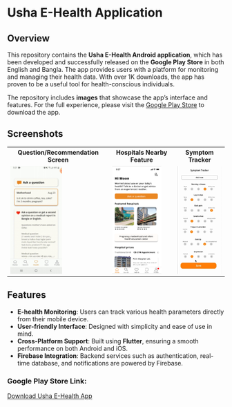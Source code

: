 # Usha E-Health Application

## Overview
This repository contains the **Usha E-Health Android application**, which has been developed and successfully released on the **Google Play Store** in both English and Bangla. The app provides users with a platform for monitoring and managing their health data. With over 1K downloads, the app has proven to be a useful tool for health-conscious individuals.

The repository includes **images** that showcase the app’s interface and features. For the full experience, please visit the [Google Play Store](https://play.google.com/store/apps/details?id=com.usha.health) to download the app.
## Screenshots

<table>
  <tr>
    <th>Question/Recommendation Screen</th>
    <th>Hospitals Nearby Feature</th>
    <th>Symptom Tracker</th>
  </tr>
  <tr>
    <td><img src="https://github.com/afnancrystal/E-Health-App/blob/main/questions.jpg" height="250"></td>
    <td><img src="https://github.com/afnancrystal/E-Health-App/blob/main/hospital.png" height="250"></td>
    <td><img src="https://github.com/afnancrystal/E-Health-App/blob/main/symptom%20tracker.jpg" height="250"></td>
  </tr>
</table>




## Features
- **E-health Monitoring**: Users can track various health parameters directly from their mobile device.
- **User-friendly Interface**: Designed with simplicity and ease of use in mind.
- **Cross-Platform Support**: Built using **Flutter**, ensuring a smooth performance on both Android and iOS.
- **Firebase Integration**: Backend services such as authentication, real-time database, and notifications are powered by Firebase.

### Google Play Store Link:
[Download Usha E-Health App](https://play.google.com/store/apps/details?id=com.usha.usha&hl=en_US&gl=US&pli=1)
